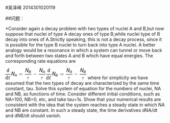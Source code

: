 
#吴泽峰  2014301020119


##问题：

*Consider again a decay problem with two types of nuclei A and B,but now suppose that nuclei of type A decay ones of type B,while 
nuclei type of B decay into ones of A.Strictly speaking, this is not a decay process, since it is possible for the type B nuclei to turn
back into type A nuclei. A better analogy would be a resonance in which a system can tunnel or move back and forth between two states A 
and B which have equal energies. The corresponding rate equations are

![](https://github.com/zefengWu/compuational_physics_N2014301020119/blob/master/CodeCogsEqn.png)
where for simplicity we have assumed that the two types of decay are characterized by the same time constant, tau. Solve this system of
equation for the numbers of nuclei, NA and NB, as functions of time. Consider different initial conditions, such as NA=100, NB=0, etc,
and take tau=1s. Show that your numerical results are consistent with the idea that the system reaches a steady state in which NA and
NB are constant. In such a steady state, the time derivatives dNA/dt and dNB/dt should vanish.
